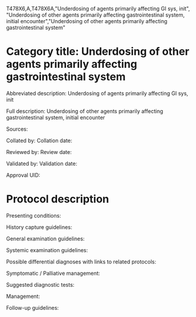 T478X6,A,T478X6A,"Underdosing of agents primarily affecting GI sys, init", "Underdosing of other agents primarily affecting gastrointestinal system, initial encounter","Underdosing of other agents primarily affecting gastrointestinal system"
# Category title: Underdosing of other agents primarily affecting gastrointestinal system

Abbreviated description: Underdosing of agents primarily affecting GI sys, init

Full description: Underdosing of other agents primarily affecting gastrointestinal system, initial encounter

Sources:

Collated by:
Collation date:

Reviewed by:
Review date:

Validated by:
Validation date:

Approval UID:

# Protocol description

Presenting conditions:

History capture guidelines:

General examination guidelines:

Systemic examination guidelines:

Possible differential diagnoses with links to related protocols:

Symptomatic / Palliative management:

Suggested diagnostic tests:

Management:

Follow-up guidelines:
